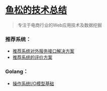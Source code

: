 [鱼松的技术总结](../README.md)
======

> 专注于电商行业的Web应用技术及数据挖掘

### **推荐系统：**
* [推荐系统对外服务接口解决方案](./推荐系统对外服务接口解决方案.md)
* [推荐系统的评价方案](./推荐系统的评价方案.md)

### **Golang：**
* [操作系统I/O模型基础](../Golang/g1.md)